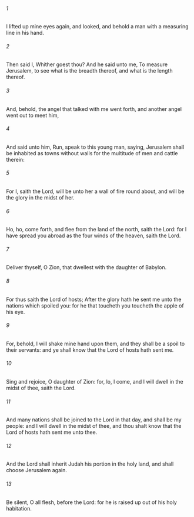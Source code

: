 ###### 1
I lifted up mine eyes again, and looked, and behold a man with a measuring line in his hand.

###### 2
Then said I, Whither goest thou? And he said unto me, To measure Jerusalem, to see what is the breadth thereof, and what is the length thereof.

###### 3
And, behold, the angel that talked with me went forth, and another angel went out to meet him,

###### 4
And said unto him, Run, speak to this young man, saying, Jerusalem shall be inhabited as towns without walls for the multitude of men and cattle therein:

###### 5
For I, saith the Lord, will be unto her a wall of fire round about, and will be the glory in the midst of her.

###### 6
Ho, ho, come forth, and flee from the land of the north, saith the Lord: for I have spread you abroad as the four winds of the heaven, saith the Lord.

###### 7
Deliver thyself, O Zion, that dwellest with the daughter of Babylon.

###### 8
For thus saith the Lord of hosts; After the glory hath he sent me unto the nations which spoiled you: for he that toucheth you toucheth the apple of his eye.

###### 9
For, behold, I will shake mine hand upon them, and they shall be a spoil to their servants: and ye shall know that the Lord of hosts hath sent me.

###### 10
Sing and rejoice, O daughter of Zion: for, lo, I come, and I will dwell in the midst of thee, saith the Lord.

###### 11
And many nations shall be joined to the Lord in that day, and shall be my people: and I will dwell in the midst of thee, and thou shalt know that the Lord of hosts hath sent me unto thee.

###### 12
And the Lord shall inherit Judah his portion in the holy land, and shall choose Jerusalem again.

###### 13
Be silent, O all flesh, before the Lord: for he is raised up out of his holy habitation.

